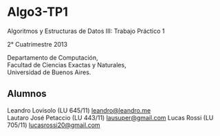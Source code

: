 Algo3-TP1
=========

Algoritmos y Estructuras de Datos III: Trabajo Práctico 1

2° Cuatrimestre 2013

Departamento de Computación,  
Facultad de Ciencias Exactas y Naturales,  
Universidad de Buenos Aires.

Alumnos
-------

Leandro Lovisolo (LU 645/11) [leandro@leandro.me](mailto:leandro@leandro.me)  
Lautaro José Petaccio  (LU 443/11) [lausuper@gmail.com](mailto:lausuper@gmail.com)
Lucas Rossi (LU 705/11) [lucasrossi20@gmail.com](mailto:lucasrossi20@gmail.com)
